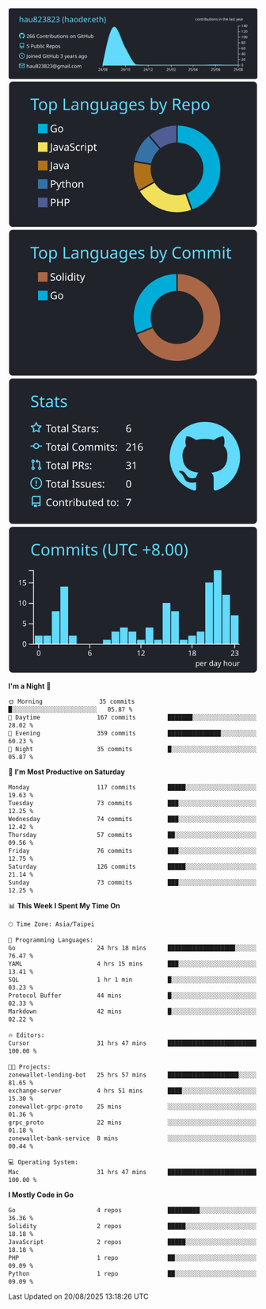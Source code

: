 [![](https://raw.githubusercontent.com/hau823823/hau823823/master/profile-summary-card-output/react/0-profile-details.svg)](https://github.com/vn7n24fzkq/github-profile-summary-cards)
[![](https://raw.githubusercontent.com/hau823823/hau823823/master/profile-summary-card-output/react/1-repos-per-language.svg)](https://github.com/vn7n24fzkq/github-profile-summary-cards) [![](https://raw.githubusercontent.com/hau823823/hau823823/master/profile-summary-card-output/react/2-most-commit-language.svg)](https://github.com/vn7n24fzkq/github-profile-summary-cards)
[![](https://raw.githubusercontent.com/hau823823/hau823823/master/profile-summary-card-output/react/3-stats.svg)](https://github.com/vn7n24fzkq/github-profile-summary-cards) [![](https://raw.githubusercontent.com/hau823823/hau823823/master/profile-summary-card-output/react/4-productive-time.svg)](https://github.com/vn7n24fzkq/github-profile-summary-cards)

<!--START_SECTION:waka-->
**I'm a Night 🦉** 

```text
🌞 Morning                35 commits          █░░░░░░░░░░░░░░░░░░░░░░░░   05.87 % 
🌆 Daytime                167 commits         ███████░░░░░░░░░░░░░░░░░░   28.02 % 
🌃 Evening                359 commits         ███████████████░░░░░░░░░░   60.23 % 
🌙 Night                  35 commits          █░░░░░░░░░░░░░░░░░░░░░░░░   05.87 % 
```
📅 **I'm Most Productive on Saturday** 

```text
Monday                   117 commits         █████░░░░░░░░░░░░░░░░░░░░   19.63 % 
Tuesday                  73 commits          ███░░░░░░░░░░░░░░░░░░░░░░   12.25 % 
Wednesday                74 commits          ███░░░░░░░░░░░░░░░░░░░░░░   12.42 % 
Thursday                 57 commits          ██░░░░░░░░░░░░░░░░░░░░░░░   09.56 % 
Friday                   76 commits          ███░░░░░░░░░░░░░░░░░░░░░░   12.75 % 
Saturday                 126 commits         █████░░░░░░░░░░░░░░░░░░░░   21.14 % 
Sunday                   73 commits          ███░░░░░░░░░░░░░░░░░░░░░░   12.25 % 
```


📊 **This Week I Spent My Time On** 

```text
🕑︎ Time Zone: Asia/Taipei

💬 Programming Languages: 
Go                       24 hrs 18 mins      ███████████████████░░░░░░   76.47 % 
YAML                     4 hrs 15 mins       ███░░░░░░░░░░░░░░░░░░░░░░   13.41 % 
SQL                      1 hr 1 min          █░░░░░░░░░░░░░░░░░░░░░░░░   03.23 % 
Protocol Buffer          44 mins             █░░░░░░░░░░░░░░░░░░░░░░░░   02.33 % 
Markdown                 42 mins             █░░░░░░░░░░░░░░░░░░░░░░░░   02.22 % 

🔥 Editors: 
Cursor                   31 hrs 47 mins      █████████████████████████   100.00 % 

🐱‍💻 Projects: 
zonewallet-lending-bot   25 hrs 57 mins      ████████████████████░░░░░   81.65 % 
exchange-server          4 hrs 51 mins       ████░░░░░░░░░░░░░░░░░░░░░   15.30 % 
zonewallet-grpc-proto    25 mins             ░░░░░░░░░░░░░░░░░░░░░░░░░   01.36 % 
grpc_proto               22 mins             ░░░░░░░░░░░░░░░░░░░░░░░░░   01.18 % 
zonewallet-bank-service  8 mins              ░░░░░░░░░░░░░░░░░░░░░░░░░   00.44 % 

💻 Operating System: 
Mac                      31 hrs 47 mins      █████████████████████████   100.00 % 
```

**I Mostly Code in Go** 

```text
Go                       4 repos             █████████░░░░░░░░░░░░░░░░   36.36 % 
Solidity                 2 repos             █████░░░░░░░░░░░░░░░░░░░░   18.18 % 
JavaScript               2 repos             █████░░░░░░░░░░░░░░░░░░░░   18.18 % 
PHP                      1 repo              ██░░░░░░░░░░░░░░░░░░░░░░░   09.09 % 
Python                   1 repo              ██░░░░░░░░░░░░░░░░░░░░░░░   09.09 % 
```




 Last Updated on 20/08/2025 13:18:26 UTC
<!--END_SECTION:waka-->
